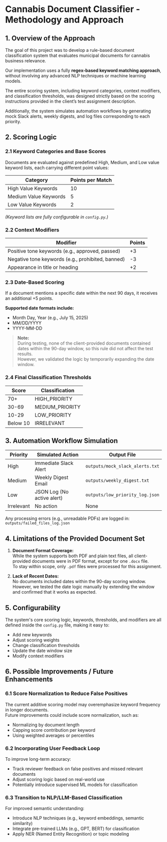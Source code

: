 

# Cannabis Document Classifier - Methodology and Approach

## 1. Overview of the Approach

The goal of this project was to develop a rule-based document classification system that evaluates municipal documents for cannabis business relevance.

Our implementation uses a fully **regex-based keyword matching approach**, without involving any advanced NLP techniques or machine learning models.

The entire scoring system, including keyword categories, context modifiers, and classification thresholds, was designed strictly based on the scoring instructions provided in the client’s test assignment description.

Additionally, the system simulates automation workflows by generating mock Slack alerts, weekly digests, and log files corresponding to each priority.

## 2. Scoring Logic

### 2.1 Keyword Categories and Base Scores

Documents are evaluated against predefined High, Medium, and Low value keyword lists, each carrying different point values:

| Category | Points per Match |
|---|---|
| High Value Keywords | 10 |
| Medium Value Keywords | 5 |
| Low Value Keywords | 2 |

*(Keyword lists are fully configurable in `config.py`.)*

### 2.2 Context Modifiers

| Modifier | Points |
|---|---|
| Positive tone keywords (e.g., approved, passed) | +3 |
| Negative tone keywords (e.g., prohibited, banned) | -3 |
| Appearance in title or heading | +2 |

### 2.3 Date-Based Scoring

If a document mentions a specific date within the next 90 days, it receives an additional +5 points.

**Supported date formats include:**

- Month Day, Year (e.g., July 15, 2025)
- MM/DD/YYYY
- YYYY-MM-DD

> **Note:**  
> During testing, none of the client-provided documents contained dates within the 90-day window, so this rule did not affect the test results.  
> However, we validated the logic by temporarily expanding the date window.

### 2.4 Final Classification Thresholds

| Score | Classification |
|---|---|
| 70+ | HIGH_PRIORITY |
| 30-69 | MEDIUM_PRIORITY |
| 10-29 | LOW_PRIORITY |
| Below 10 | IRRELEVANT |

## 3. Automation Workflow Simulation

| Priority | Simulated Action | Output File |
|---|---|---|
| High | Immediate Slack Alert | `outputs/mock_slack_alerts.txt` |
| Medium | Weekly Digest Email | `outputs/weekly_digest.txt` |
| Low | JSON Log (No active alert) | `outputs/low_priority_log.json` |
| Irrelevant | No action | None |

Any processing errors (e.g., unreadable PDFs) are logged in:  
`outputs/failed_files_log.json`

## 4. Limitations of the Provided Document Set

1. **Document Format Coverage:**  
While the system supports both PDF and plain text files, all client-provided documents were in PDF format, except for one `.docx` file.  
To stay within scope, only `.pdf` files were processed for this assignment.

2. **Lack of Recent Dates:**  
No documents included dates within the 90-day scoring window.  
However, we tested the date logic manually by extending the window and confirmed that it works as expected.

## 5. Configurability

The system's core scoring logic, keywords, thresholds, and modifiers are all defined inside the `config.py` file, making it easy to:

- Add new keywords
- Adjust scoring weights
- Change classification thresholds
- Update the date window size
- Modify context modifiers

## 6. Possible Improvements / Future Enhancements

### 6.1 Score Normalization to Reduce False Positives

The current additive scoring model may overemphasize keyword frequency in longer documents.  
Future improvements could include score normalization, such as:

- Normalizing by document length
- Capping score contribution per keyword
- Using weighted averages or percentiles

### 6.2 Incorporating User Feedback Loop

To improve long-term accuracy:

- Track reviewer feedback on false positives and missed relevant documents
- Adjust scoring logic based on real-world use
- Potentially introduce supervised ML models for classification

### 6.3 Transition to NLP/LLM-Based Classification

For improved semantic understanding:

- Introduce NLP techniques (e.g., keyword embeddings, semantic similarity)
- Integrate pre-trained LLMs (e.g., GPT, BERT) for classification
- Apply NER (Named Entity Recognition) or topic modeling